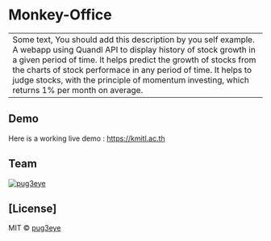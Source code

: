 # Monkey-Office

<table>
  <tr>
    <td>
     Some text, You should add this description by you self example. A webapp using Quandl API to display history of stock growth in a given period of time. It helps predict the growth of stocks from the charts of stock performace in any period of time. It helps to judge stocks, with the principle of momentum investing, which returns 1% per month on average.
    </td>
  </tr>
</table>

## Demo

Here is a working live demo : https://kmitl.ac.th

## Team

[![pug3eye](https://avatars3.githubusercontent.com/u/14819045?s=460&v=4)](https://github.com/pug3eye)

## [License]

MIT © [pug3eye ](https://github.com/pug3eye)
